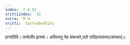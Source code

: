 ```yaml
---
index:  7.4.51
vrittiindex:  32
sutra:  रि च
vritti:  tattvabodhini 
---
```


प्राग्वदिति। तासेर्लोप इत्यर्थः। अस्तिस्तु नेह संबध्यते,ततो रादिप्रत्ययस्याऽसंभवात्॥


